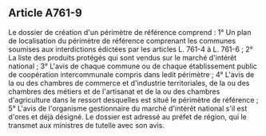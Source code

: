 Article A761-9
----
Le dossier de création d'un périmètre de référence comprend : 1° Un plan de
localisation du périmètre de référence comprenant les communes soumises aux
interdictions édictées par les articles L. 761-4 à L. 761-6 ; 2° La liste des
produits protégés qui sont vendus sur le marché d'intérêt national ; 3° L'avis
de chaque commune ou de chaque établissement public de coopération
intercommunale compris dans ledit périmètre ; 4° L'avis de la ou des chambres de
commerce et d'industrie territoriales, de la ou des chambres des métiers et de
l'artisanat et de la ou des chambres d'agriculture dans le ressort desquelles
est situé le périmètre de référence ; 5° L'avis de l'organisme gestionnaire du
marché d'intérêt national s'il est d'ores et déjà désigné. Le dossier est
adressé au préfet de région, qui le transmet aux ministres de tutelle avec son
avis.
